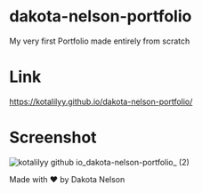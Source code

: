 # dakota-nelson-portfolio

My very first Portfolio made entirely from scratch 

# Link

https://kotalilyy.github.io/dakota-nelson-portfolio/

# Screenshot

![kotalilyy github io_dakota-nelson-portfolio_ (2)](https://user-images.githubusercontent.com/77229281/107851722-99bfac00-6dd1-11eb-92cd-5a494f2dd23c.png)




Made with ❤️ by Dakota Nelson
